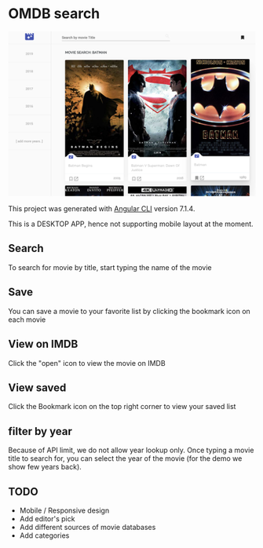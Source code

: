 # OMDB search
![alt omdb search](./src/assets/images/omdb.png)

This project was generated with [Angular CLI](https://github.com/angular/angular-cli) version 7.1.4.

This is a DESKTOP APP, hence not supporting mobile layout at the moment. 

## Search

To search for movie by title, start typing the name of the movie 

## Save

You can save a movie to your favorite list by clicking the bookmark icon on each movie

## View on IMDB

Click the "open" icon to view the movie on IMDB

## View saved

Click the Bookmark icon on the top right corner to view your saved list

## filter by year

Because of API limit, we do not allow year lookup only. Once typing a movie title to search for, you can select the year of the movie (for the demo we show few years back).

## TODO
- Mobile / Responsive design
- Add editor's pick
- Add different sources of movie databases
- Add categories    

